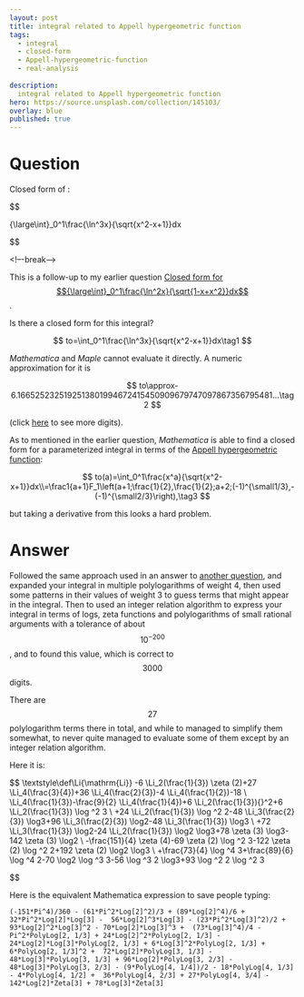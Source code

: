 ```yaml
---
layout: post
title: integral related to Appell hypergeometric function
tags:
  - integral 
  - closed-form
  - Appell-hypergeometric-function
  - real-analysis
  
description:  
  integral related to Appell hypergeometric function
hero: https://source.unsplash.com/collection/145103/
overlay: blue
published: true
---
```



# Question

Closed form of :

$$

{\large\int}_0^1\frac{\ln^3x}{\sqrt{x^2-x+1}}dx

$$



<!–-break-–>

This is a follow-up to my earlier question [Closed form for $${\large\int}_0^1\frac{\ln^2x}{\sqrt{1-x+x^2}}dx$$](https://math.stackexchange.com/q/918821/19661).

Is there a closed form for this integral?

$$
to=\int_0^1\frac{\ln^3x}{\sqrt{x^2-x+1}}dx\tag1
$$


_Mathematica_ and _Maple_ cannot evaluate it directly. A numeric approximation for it is

$$
to\approx-6.1665252325192513801994672415450909679747097867356795481...\tag2
$$

(click [here](http://goo.gl/oFzjSP) to see more digits).

As to mentioned in the earlier question, _Mathematica_ is able to find a closed form for a parameterized integral in terms of the [Appell hypergeometric function](http://mathworld.wolfram.com/AppellHypergeometricFunction.html):

$$
to(a)=\int_0^1\frac{x^a}{\sqrt{x^2-x+1}}dx\\=\frac1{a+1}F_1\left(a+1;\frac{1}{2},\frac{1}{2};a+2;(-1)^{\small1/3},-(-1)^{\small2/3}\right),\tag3
$$

but taking a derivative from this looks a hard problem.

# Answer

Followed the same approach used in an answer to [another
question](https://math.stackexchange.com/questions/921641), and
expanded your integral in multiple polylogarithms of weight 4, then
used some patterns in their values of weight 3 to guess terms that
might appear in the integral. Then to used an integer relation
algorithm to express your integral in terms of logs, zeta functions
and polylogarithms of small rational arguments with a tolerance of
about $$10^{-200}$$, and to found this value, which is correct to $$3000$$
digits.

There are $$27$$ polylogarithm terms there in total, and while to managed
to simplify them somewhat, to never quite managed to evaluate some of them
except by an integer relation algorithm.

Here it is:

$$
\textstyle\def\Li{\mathrm{Li}}
-6 \Li_2(\frac{1}{3}) \zeta (2)+27 \Li_4(\frac{3}{4})+36 \Li_4(\frac{2}{3})-4 \Li_4(\frac{1}{2})-18 \\
 \Li_4(\frac{1}{3})-\frac{9}{2} \Li_4(\frac{1}{4})+6 \Li_2(\frac{1}{3}){}^2+6 \Li_2(\frac{1}{3}) \log ^2 3 \\
 +24 \Li_2(\frac{1}{3}) \log ^2 2-48 \Li_3(\frac{2}{3}) \log3+96 \Li_3(\frac{2}{3}) \log2-48 \Li_3(\frac{1}{3}) \log3 \\
 +72 \Li_3(\frac{1}{3}) \log2-24 \Li_2(\frac{1}{3}) \log2 \log3+78 \zeta (3) \log3-142 \zeta (3) \log2 \\
 -\frac{151}{4} \zeta (4)-69 \zeta (2) \log ^2 3-122 \zeta (2) \log ^2 2+192 \zeta (2) \log2 \log3 \\
 +\frac{73}{4} \log ^4 3+\frac{89}{6} \log ^4 2-70 \log2 \log ^3 3-56 \log ^3 2 \log3+93 \log ^2 2 \log ^2 3

$$



Here is the equivalent Mathematica expression to save people typing:

    (-151*Pi^4)/360 - (61*Pi^2*Log[2]^2)/3 + (89*Log[2]^4)/6 + 32*Pi^2*Log[2]*Log[3] -  56*Log[2]^3*Log[3] - (23*Pi^2*Log[3]^2)/2 + 93*Log[2]^2*Log[3]^2 - 70*Log[2]*Log[3]^3 +  (73*Log[3]^4)/4 - Pi^2*PolyLog[2, 1/3] + 24*Log[2]^2*PolyLog[2, 1/3] -  24*Log[2]*Log[3]*PolyLog[2, 1/3] + 6*Log[3]^2*PolyLog[2, 1/3] + 6*PolyLog[2, 1/3]^2 +  72*Log[2]*PolyLog[3, 1/3] - 48*Log[3]*PolyLog[3, 1/3] + 96*Log[2]*PolyLog[3, 2/3] -  48*Log[3]*PolyLog[3, 2/3] - (9*PolyLog[4, 1/4])/2 - 18*PolyLog[4, 1/3] - 4*PolyLog[4, 1/2] +  36*PolyLog[4, 2/3] + 27*PolyLog[4, 3/4] - 142*Log[2]*Zeta[3] + 78*Log[3]*Zeta[3]